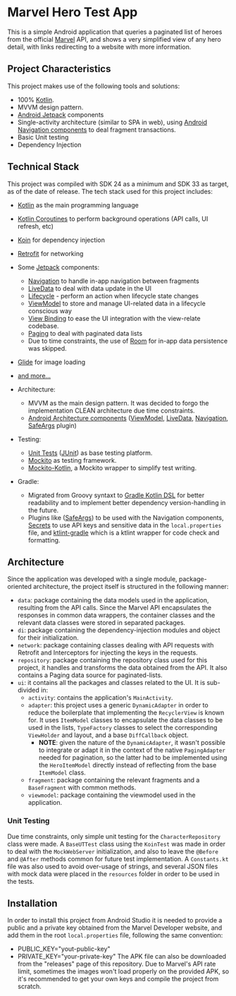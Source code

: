 # Marvel Hero Test App

This is a simple Android application that queries a paginated list of heroes from the official [Marvel](https://developer.marvel.com/docs) API, and shows a very simplified view of any hero detail, with links redirecting to a website with more information.

## Project Characteristics

This project makes use of the following tools and solutions:

* 100% [Kotlin](https://kotlinlang.org/).
* MVVM design pattern.
* [Android Jetpack](https://developer.android.com/jetpack) components
* Single-activity architecture (similar to SPA in web), using [Android Navigation components](https://developer.android.com/guide/navigation/navigation-getting-started) to deal fragment transactions.
* Basic Unit testing
* Dependency Injection

## Technical Stack

This project was compiled with SDK 24 as a minimum and SDK 33 as target, as of the date of release. The tech stack used for this project includes:

* [Kotlin](https://kotlinlang.org/) as the main programming language
* [Kotlin Coroutines](https://kotlinlang.org/docs/reference/coroutines-overview.html) to perform background operations (API calls, UI refresh, etc)
* [Koin](https://insert-koin.io/) for dependency injection
* [Retrofit](https://square.github.io/retrofit/) for networking
* Some [Jetpack](https://developer.android.com/jetpack) components:
    * [Navigation](https://developer.android.com/topic/libraries/architecture/navigation/) to handle in-app navigation between fragments
    * [LiveData](https://developer.android.com/topic/libraries/architecture/livedata) to deal with data update in the UI
    * [Lifecycle](https://developer.android.com/topic/libraries/architecture/lifecycle) - perform an action when lifecycle state changes
    * [ViewModel](https://developer.android.com/topic/libraries/architecture/viewmodel) to store and manage UI-related data in a lifecycle conscious way
    * [View Binding](https://developer.android.com/topic/libraries/view-binding) to ease the UI integration with the view-relate codebase.
    * [Paging](https://developer.android.com/topic/libraries/architecture/paging/v3-overview) to deal with paginated data lists
    * Due to time constraints, the use of [Room](https://developer.android.com/topic/libraries/architecture/room) for in-app data persistence was skipped.
* [Glide](https://bumptech.github.io/glide/l) for image loading
* [and more...](https://github.com/mayokunthefirst/CardInfoFinder/blob/master/buildSrc/src/main/kotlin/Dependencies.kt)

* Architecture:
    * MVVM as the main design pattern. It was decided to forgo the implementation CLEAN architecture due time constraints.
    * [Android Architecture components](https://developer.android.com/topic/libraries/architecture) ([ViewModel](https://developer.android.com/topic/libraries/architecture/viewmodel), [LiveData](https://developer.android.com/topic/libraries/architecture/livedata), [Navigation](https://developer.android.com/jetpack/androidx/releases/navigation), [SafeArgs](https://developer.android.com/guide/navigation/navigation-pass-data#Safe-args) plugin)

* Testing:
    * [Unit Tests](https://en.wikipedia.org/wiki/Unit_testing) ([JUnit](https://junit.org/junit4/)) as base testing platform.
    * [Mockito](https://site.mockito.org/) as testing framework.
    * [Mockito-Kotlin](https://github.com/mockito/mockito-kotlin), a Mockito wrapper to simplify test writing.
* Gradle:
    * Migrated from Groovy syntaxt to [Gradle Kotlin DSL](https://docs.gradle.org/current/userguide/kotlin_dsl.html) for better readability and to implement better dependency version-handling in the future.
    * Plugins like ([SafeArgs](https://developer.android.com/guide/navigation/navigation-pass-data#Safe-args)) to be used with the Navigation components, [Secrets](https://developers.google.com/maps/documentation/android-sdk/secrets-gradle-plugin) to use API keys and sensitive data in the `local.properties` file, and [ktlint-gradle](https://github.com/JLLeitschuh/ktlint-gradle) which is a ktlint wrapper for code check and formatting.

## Architecture
Since the application was developed with a single module, package-oriented architecture, the project itself is structured in the following manner:

* `data`: package containing the data models used in the application, resulting from the API calls. Since the Marvel API encapsulates the responses in common data wrappers, the container classes and the relevant data classes were stored in separated packages.
* `di`: package containing the dependency-injection modules and object for their initialization.
* `network`: package containing classes dealing with API requests with Retrofit and Interceptors for injecting the keys in the requests.
* `repository`: package containing the repository class used for this project, it handles and transforms the data obtained from the API. It also contains a Paging data source for paginated-lists.
* `ui`: it contains all the packages and classes related to the UI. It is sub-divided in:
    * `activity`: contains the application's `MainActivity`.
    * `adapter`: this project uses a generic `DynamicAdapter` in order to reduce the boilerplate that implementing the `RecyclerView` is known for. It uses `ItemModel` classes to encapsulate the data classes to be used in the lists, `TypeFactory` classes to select the corresponding `ViewHolder` and layout, and a base `DiffCallback` object.
        *  __NOTE__: given the nature of the `DynamicAdapter`, it wasn't possible to integrate or adapt it in the context of the native `PagingAdapter` needed for pagination, so the latter had to be implemented using the `HeroItemModel` directly instead of reflecting from the base `ItemModel` class.
    * `fragment`: package containing the relevant fragments and a `BaseFragment` with common methods.
    * `viewmodel`: package containing the viewmodel used in the application.

### Unit Testing
Due time constraints, only simple unit testing for the `CharacterRepository` class were made. A `BaseUTTest` class using the `KoinTest` was made in order to deal with the `MockWebServer` initialization, and also to leave the `@Before` and `@After` methods common for future test implementation. A `Constants.kt` file was also used to avoid over-usage of strings, and several JSON files with mock data were placed in the `resources` folder in order to be used in the tests.

## Installation
In order to install this project from Android Studio it is needed to provide a public and a private key obtained from the Marvel Developer website, and add them in the root `local.properties` file, following the same convention:
* PUBLIC_KEY="yout-public-key"
* PRIVATE_KEY="your-private-key"
The APK file can also be downloaded from the "releases" page of this repository. Due to Marvel's API rate limit, sometimes the images won't load properly on the provided APK, so it's recommended to get your own keys and compile the project from scratch.
